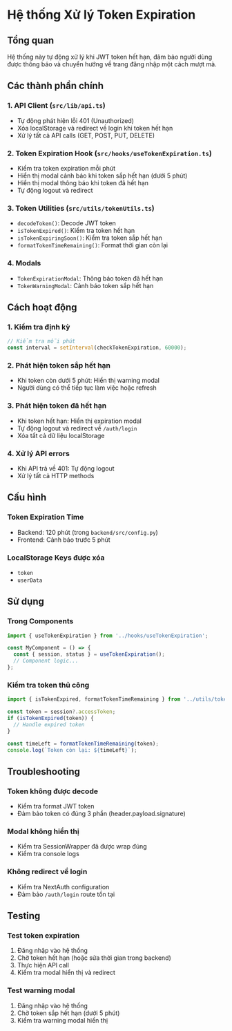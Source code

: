 # Hệ thống Xử lý Token Expiration

## Tổng quan

Hệ thống này tự động xử lý khi JWT token hết hạn, đảm bảo người dùng được thông báo và chuyển hướng về trang đăng nhập một cách mượt mà.

## Các thành phần chính

### 1. API Client (`src/lib/api.ts`)
- Tự động phát hiện lỗi 401 (Unauthorized)
- Xóa localStorage và redirect về login khi token hết hạn
- Xử lý tất cả API calls (GET, POST, PUT, DELETE)

### 2. Token Expiration Hook (`src/hooks/useTokenExpiration.ts`)
- Kiểm tra token expiration mỗi phút
- Hiển thị modal cảnh báo khi token sắp hết hạn (dưới 5 phút)
- Hiển thị modal thông báo khi token đã hết hạn
- Tự động logout và redirect

### 3. Token Utilities (`src/utils/tokenUtils.ts`)
- `decodeToken()`: Decode JWT token
- `isTokenExpired()`: Kiểm tra token hết hạn
- `isTokenExpiringSoon()`: Kiểm tra token sắp hết hạn
- `formatTokenTimeRemaining()`: Format thời gian còn lại

### 4. Modals
- `TokenExpirationModal`: Thông báo token đã hết hạn
- `TokenWarningModal`: Cảnh báo token sắp hết hạn

## Cách hoạt động

### 1. Kiểm tra định kỳ
```typescript
// Kiểm tra mỗi phút
const interval = setInterval(checkTokenExpiration, 60000);
```

### 2. Phát hiện token sắp hết hạn
- Khi token còn dưới 5 phút: Hiển thị warning modal
- Người dùng có thể tiếp tục làm việc hoặc refresh

### 3. Phát hiện token đã hết hạn
- Khi token hết hạn: Hiển thị expiration modal
- Tự động logout và redirect về `/auth/login`
- Xóa tất cả dữ liệu localStorage

### 4. Xử lý API errors
- Khi API trả về 401: Tự động logout
- Xử lý tất cả HTTP methods

## Cấu hình

### Token Expiration Time
- Backend: 120 phút (trong `backend/src/config.py`)
- Frontend: Cảnh báo trước 5 phút

### LocalStorage Keys được xóa
- `token`
- `userData`

## Sử dụng

### Trong Components
```typescript
import { useTokenExpiration } from '../hooks/useTokenExpiration';

const MyComponent = () => {
  const { session, status } = useTokenExpiration();
  // Component logic...
};
```

### Kiểm tra token thủ công
```typescript
import { isTokenExpired, formatTokenTimeRemaining } from '../utils/tokenUtils';

const token = session?.accessToken;
if (isTokenExpired(token)) {
  // Handle expired token
}

const timeLeft = formatTokenTimeRemaining(token);
console.log(`Token còn lại: ${timeLeft}`);
```

## Troubleshooting

### Token không được decode
- Kiểm tra format JWT token
- Đảm bảo token có đúng 3 phần (header.payload.signature)

### Modal không hiển thị
- Kiểm tra SessionWrapper đã được wrap đúng
- Kiểm tra console logs

### Không redirect về login
- Kiểm tra NextAuth configuration
- Đảm bảo `/auth/login` route tồn tại

## Testing

### Test token expiration
1. Đăng nhập vào hệ thống
2. Chờ token hết hạn (hoặc sửa thời gian trong backend)
3. Thực hiện API call
4. Kiểm tra modal hiển thị và redirect

### Test warning modal
1. Đăng nhập vào hệ thống
2. Chờ token sắp hết hạn (dưới 5 phút)
3. Kiểm tra warning modal hiển thị 